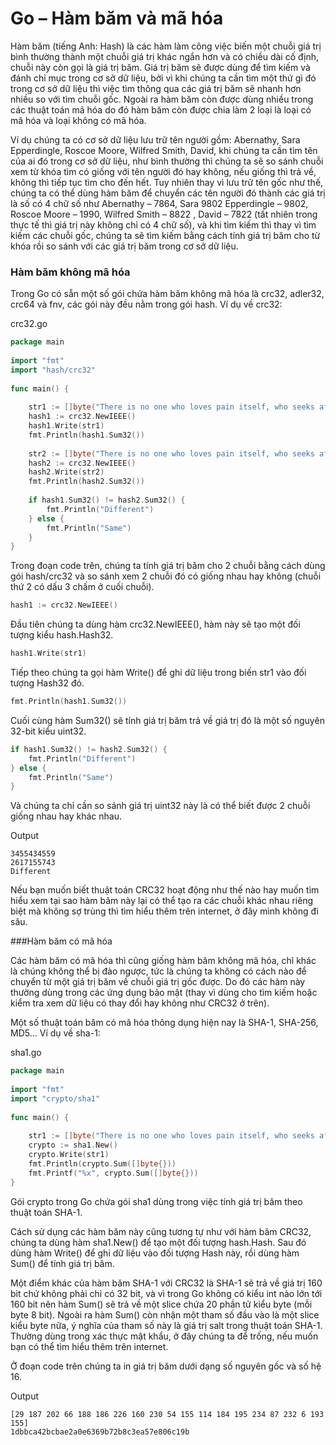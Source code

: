 # Go – Hàm băm và mã hóa
Hàm băm (tiếng Anh: Hash) là các hàm làm công việc biến một chuỗi giá trị bình thường thành một chuỗi giá trị khác ngắn hơn và có chiều dài cố định, chuỗi này còn gọi là giá trị băm. Giá trị băm sẽ được dùng để tìm kiếm và đánh chỉ mục trong cơ sở dữ liệu, bởi vì khi chúng ta cần tìm một thứ gì đó trong cơ sở dữ liệu thì việc tìm thông qua các giá trị băm sẽ nhanh hơn nhiều so với tìm chuỗi gốc. Ngoài ra hàm băm còn được dùng nhiều trong các thuật toán mã hóa do đó hàm băm còn được chia làm 2 loại là loại có mã hóa và loại không có mã hóa.

Ví dụ chúng ta có cơ sở dữ liệu lưu trữ tên người gồm: Abernathy, Sara Epperdingle, Roscoe Moore, Wilfred Smith, David, khi chúng ta cần tìm tên của ai đó trong cơ sở dữ liệu, như bình thường thì chúng ta sẽ so sánh chuỗi xem từ khóa tìm có giống với tên người đó hay không, nếu giống thì trả về, không thì tiếp tục tìm cho đến hết. Tuy nhiên thay vì lưu trữ tên gốc như thế, chúng ta có thể dùng hàm băm để chuyển các tên người đó thành các giá trị là số có 4 chữ số như Abernathy – 7864, Sara 9802 Epperdingle – 9802, Roscoe Moore – 1990, Wilfred Smith – 8822 , David – 7822 (tất nhiên trong thực tế thì giá trị này không chỉ có 4 chữ số), và khi tìm kiếm thì thay vì tìm kiếm các chuỗi gốc, chúng ta sẽ tìm kiếm bằng cách tính giá trị băm cho từ khóa rồi so sánh với các giá trị băm trong cơ sở dữ liệu.

### Hàm băm không mã hóa

Trong Go có sẵn một số gói chứa hàm băm không mã hóa là crc32, adler32, crc64 và fnv, các gói này đều nằm trong gói hash. Ví dụ về crc32:

crc32.go
```go
package main
 
import "fmt"
import "hash/crc32"
 
func main() {
  
    str1 := []byte("There is no one who loves pain itself, who seeks after it and wants to have it, simply because it is pain") 
    hash1 := crc32.NewIEEE()
    hash1.Write(str1)
    fmt.Println(hash1.Sum32())
  
    str2 := []byte("There is no one who loves pain itself, who seeks after it and wants to have it, simply because it is pain...")
    hash2 := crc32.NewIEEE()
    hash2.Write(str2)
    fmt.Println(hash2.Sum32())
  
    if hash1.Sum32() != hash2.Sum32() {
        fmt.Println("Different")
    } else {
        fmt.Println("Same")
    }
}
```
Trong đoạn code trên, chúng ta tính giá trị băm cho 2 chuỗi bằng cách dùng gói hash/crc32 và so sánh xem 2 chuỗi đó có giống nhau hay không (chuỗi thứ 2 có dấu 3 chấm ở cuối chuỗi).

```go
hash1 := crc32.NewIEEE()
```
Đầu tiên chúng ta dùng hàm crc32.NewIEEE(), hàm này sẽ tạo một đối tượng kiểu hash.Hash32.

```go
hash1.Write(str1)
```
Tiếp theo chúng ta gọi hàm Write() để ghi dữ liệu trong biến str1 vào đối tượng Hash32 đó.

```go
fmt.Println(hash1.Sum32())
```
Cuối cùng hàm Sum32() sẽ tính giá trị băm trả về giá trị đó là một số nguyên 32-bit kiểu uint32.

```go
if hash1.Sum32() != hash2.Sum32() {
    fmt.Println("Different")
} else {
    fmt.Println("Same")
}
```
Và chúng ta chỉ cần so sánh giá trị uint32 này là có thể biết được 2 chuỗi giống nhau hay khác nhau.

Output
```
3455434559
2617155743
Different
```
Nếu bạn muốn biết thuật toán CRC32 hoạt động như thế nào hay muốn tìm hiểu xem tại sao hàm băm này lại có thể tạo ra các chuỗi khác nhau riêng biệt mà không sợ trùng thì tìm hiểu thêm trên internet, ở đây mình không đi sâu.

###Hàm băm có mã hóa

Các hàm băm có mã hóa thì cũng giống hàm băm không mã hóa, chỉ khác là chúng không thể bị đảo ngược, tức là chúng ta không có cách nào để chuyển từ một giá trị băm về chuỗi giá trị gốc được. Do đó các hàm này thường dùng trong các ứng dụng bảo mật (thay vì dùng cho tìm kiếm hoặc kiểm tra xem dữ liệu có thay đổi hay không như CRC32 ở trên).

Một số thuật toán băm có mã hóa thông dụng hiện nay là SHA-1, SHA-256, MD5… Ví dụ về sha-1:

sha1.go
```go
package main
 
import "fmt"
import "crypto/sha1"
 
func main() {
  
    str1 := []byte("There is no one who loves pain itself, who seeks after it and wants to have it, simply because it is pain") 
    crypto := sha1.New()
    crypto.Write(str1)
    fmt.Println(crypto.Sum([]byte{}))
    fmt.Printf("%x", crypto.Sum([]byte{}))
}
```
Gói crypto trong Go chứa gói sha1 dùng trong việc tính giá trị băm theo thuật toán SHA-1.

Cách sử dụng các hàm băm này cũng tương tự như với hàm băm CRC32, chúng ta dùng hàm sha1.New() để tạo một đối tượng hash.Hash. Sau đó dùng hàm Write() để ghi dữ liệu vào đối tượng Hash này, rồi dùng hàm Sum() để tính giá trị băm.

Một điểm khác của hàm băm SHA-1 với CRC32 là SHA-1 sẽ trả về giá trị 160 bit chứ không phải chỉ có 32 bit, và vì trong Go không có kiểu int nào lớn tới 160 bit nên hàm Sum() sẽ trả về một slice chứa 20 phần tử kiểu byte (mỗi byte 8 bit). Ngoài ra hàm Sum() còn nhận một tham số đầu vào là một slice kiểu byte nữa, ý nghĩa của tham số này là giá trị salt trong thuật toán SHA-1. Thường dùng trong xác thực mật khẩu, ở đây chúng ta để trống, nếu muốn bạn có thể tìm hiểu thêm trên internet.

Ở đoạn code trên chúng ta in giá trị băm dưới dạng số nguyên gốc và số hệ 16.

Output
```
[29 187 202 66 188 186 226 160 230 54 155 114 184 195 234 87 232 6 193 155]
1dbbca42bcbae2a0e6369b72b8c3ea57e806c19b
```